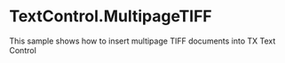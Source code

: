 # TextControl.MultipageTIFF
This sample shows how to insert multipage TIFF documents into TX Text Control
